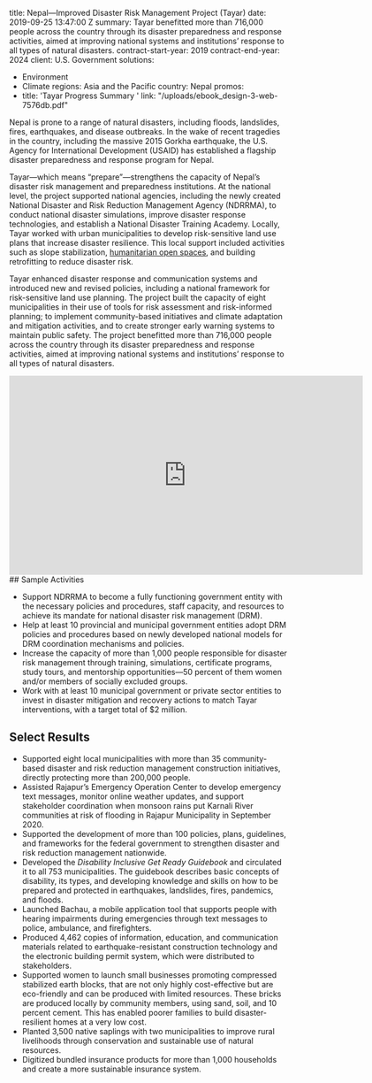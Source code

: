 
title: Nepal—Improved Disaster Risk Management Project (Tayar)
date: 2019-09-25 13:47:00 Z
summary: Tayar benefitted more than 716,000 people across the country through its
  disaster preparedness and response activities, aimed at improving national systems
  and institutions’ response to all types of natural disasters.
contract-start-year: 2019
contract-end-year: 2024
client: U.S. Government
solutions:
- Environment
- Climate
regions: Asia and the Pacific
country: Nepal
promos:
- title: 'Tayar Progress Summary '
  link: "/uploads/ebook_design-3-web-7576db.pdf"


Nepal is prone to a range of natural disasters, including floods, landslides, fires, earthquakes, and disease outbreaks. In the wake of recent tragedies in the country, including the massive 2015 Gorkha earthquake, the U.S. Agency for International Development (USAID) has established a flagship disaster preparedness and response program for Nepal.

Tayar—which means “prepare”—strengthens the capacity of Nepal’s disaster risk management and preparedness institutions. At the national level, the project supported national agencies, including the newly created National Disaster and Risk Reduction Management Agency (NDRRMA), to conduct national disaster simulations, improve disaster response technologies, and establish a National Disaster Training Academy. Locally, Tayar worked with urban municipalities to develop risk-sensitive land use plans that increase disaster resilience. This local support included activities such as slope stabilization, [humanitarian open spaces](https://www.iom.int/news/iom-urges-kathmandu-residents-preserve-humanitarian-open-spaces), and building retrofitting to reduce disaster risk.

Tayar enhanced disaster response and communication systems and introduced new and revised policies, including a national framework for risk-sensitive land use planning. The project built the capacity of eight municipalities in their use of tools for risk assessment and risk-informed planning; to implement community-based initiatives and climate adaptation and mitigation activities, and to create stronger early warning systems to maintain public safety. The project benefitted more than 716,000 people across the country through its disaster preparedness and response activities, aimed at improving national systems and institutions’ response to all types of natural disasters.

<iframe src="https://player.vimeo.com/video/612672767?h=e66675eb52" width="640" height="360" frameborder="0" allow="autoplay; fullscreen; picture-in-picture" allowfullscreen></iframe>
## Sample Activities

* Support NDRRMA to become a fully functioning government entity with the necessary policies and procedures, staff capacity, and resources to achieve its mandate for national disaster risk management (DRM).
* Help at least 10 provincial and municipal government entities adopt DRM policies and procedures based on newly developed national models for DRM coordination mechanisms and policies.
* Increase the capacity of more than 1,000 people responsible for disaster risk management through training, simulations, certificate programs, study tours, and mentorship opportunities—50 percent of them women and/or members of socially excluded groups.
* Work with at least 10 municipal government or private sector entities to invest in disaster mitigation and recovery actions to match Tayar interventions, with a target total of $2 million.

## Select Results

* Supported eight local municipalities with more than 35 community-based disaster and risk reduction management construction initiatives, directly protecting more than 200,000 people.
* Assisted Rajapur’s Emergency Operation Center to develop emergency text messages, monitor online weather updates, and support stakeholder coordination when monsoon rains put Karnali River communities at risk of flooding in Rajapur Municipality in September 2020.
* Supported the development of more than 100 policies, plans, guidelines, and frameworks for the federal government to strengthen disaster and risk reduction management nationwide.
* Developed the *Disability Inclusive Get Ready Guidebook* and circulated it to all 753 municipalities. The guidebook describes basic concepts of disability, its types, and developing
knowledge and skills on how to be prepared and protected in earthquakes, landslides, fires, pandemics, and floods.
* Launched Bachau, a mobile application tool that supports people with hearing impairments during emergencies through text messages to police, ambulance, and firefighters.
* Produced 4,462 copies of information, education, and communication materials related to earthquake-resistant construction technology and the electronic building permit system, which were distributed to stakeholders.
* Supported women to launch small businesses promoting compressed stabilized earth blocks, that are not only highly cost-effective but are eco-friendly and can be produced with limited resources. These bricks are produced locally by community members, using sand, soil, and 10 percent cement. This has enabled poorer families to build disaster-resilient homes at a very low cost.
* Planted 3,500 native saplings with two municipalities to improve rural livelihoods through conservation and sustainable use of natural resources.
* Digitized bundled insurance products for more than 1,000 households and create a more sustainable insurance system.
